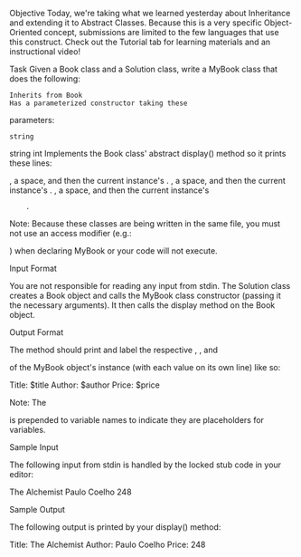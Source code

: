 Objective
Today, we're taking what we learned yesterday about Inheritance and extending it to Abstract Classes. Because this is a very specific Object-Oriented concept, submissions are limited to the few languages that use this construct. Check out the Tutorial tab for learning materials and an instructional video!

Task
Given a Book class and a Solution class, write a MyBook class that does the following:

    Inherits from Book
    Has a parameterized constructor taking these 

parameters:

    string 

string int Implements the Book class' abstract display() method so it prints these lines:

, a space, and then the current instance's
.
, a space, and then the current instance's
.
, a space, and then the current instance's

        .

Note: Because these classes are being written in the same file, you must not use an access modifier (e.g.:

) when declaring MyBook or your code will not execute.

Input Format

You are not responsible for reading any input from stdin. The Solution class creates a Book object and calls the MyBook class constructor (passing it the necessary arguments). It then calls the display method on the Book object.

Output Format

The
method should print and label the respective , , and

of the MyBook object's instance (with each value on its own line) like so:

Title: $title
Author: $author
Price: $price

Note: The

is prepended to variable names to indicate they are placeholders for variables.

Sample Input

The following input from stdin is handled by the locked stub code in your editor:

The Alchemist
Paulo Coelho
248

Sample Output

The following output is printed by your display() method:

Title: The Alchemist
Author: Paulo Coelho
Price: 248
